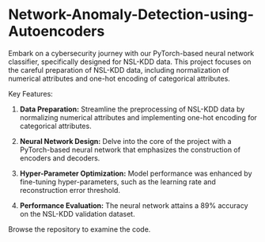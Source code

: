 # Network-Anomaly-Detection-using-Autoencoders

Embark on a cybersecurity journey with our PyTorch-based neural network classifier, specifically designed for NSL-KDD data. This project focuses on the careful preparation of NSL-KDD data, including normalization of numerical attributes and one-hot encoding of categorical attributes.

Key Features:
1. **Data Preparation:** Streamline the preprocessing of NSL-KDD data by normalizing numerical attributes and implementing one-hot encoding for categorical attributes.

2. **Neural Network Design:** Delve into the core of the project with a PyTorch-based neural network that emphasizes the construction of encoders and decoders. 

3. **Hyper-Parameter Optimization:** Model performance was enhanced by fine-tuning hyper-parameters, such as the learning rate and reconstruction error threshold. 

4. **Performance Evaluation:** The neural network attains a 89% accuracy on the NSL-KDD validation dataset. 

Browse the repository to examine the code.
